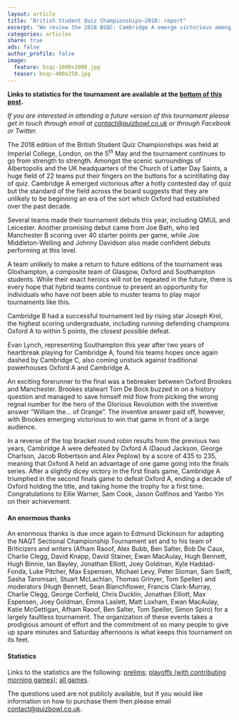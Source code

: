 ```yaml
---
layout: article
title: "British Student Quiz Championships–2018: report"
excerpt: "We review the 2018 BSQC: Cambridge A emerge victorious among some strong debuts across the field."
categories: articles
share: true
ads: false
author_profile: false
image:
  feature: bsqc-1600x1000.jpg
  teaser: bsqc-400x250.jpg
---
```


**Links to statistics for the tournament are available at the [bottom of this post](#statistics).**

*If you are interested in attending a future version of this tournament please get in touch through email at <contact@quizbowl.co.uk> or through Facebook or Twitter.*

The 2018 edition of the British Student Quiz Championships was held at Imperial College, London, on the 5<sup>th</sup> May and the tournament continues to go from strength to strength. Amongst the scenic surroundings of Albertopolis and the UK headquarters of the Church of Latter Day Saints, a huge field of 22 teams put their fingers on the buttons for a scintillating day of quiz.   Cambridge A emerged victorious after a hotly contested day of quiz but the standard of the field across the board suggests that they are unlikely to be beginning an era of the sort which Oxford had established over the past decade.
 
Several teams made their tournament debuts this year, including QMUL and Leicester. Another promising debut came from Joe Bath, who led Manchester B scoring over 40 starter points per game, while Joe Middleton-Welling and Johnny Davidson also made confident debuts performing at this level. 
 
A team unlikely to make a return to future editions of the tournament was Gloxhampton, a composite team of Glasgow, Oxford and Southampton students. While their exact heroics will not be repeated in the future, there is every hope that hybrid teams continue to present an opportunity for individuals who have not been able to muster teams to play major tournaments like this. 
 
Cambridge B had a successful tournament led by rising star Joseph Krol, the highest scoring undergraduate, including running defending champions Oxford A to within 5 points, the closest possible defeat.
 
Evan Lynch, representing Southampton this year after two years of heartbreak playing for Cambridge A, found his teams hopes once again dashed by Cambridge C, also coming unstuck against traditional powerhouses Oxford A and Cambridge A. 
 
An exciting forerunner to the final was a tiebreaker between Oxford Brookes and Manchester. Brookes stalwart Tom De Bock buzzed in on a history question and managed to save himself mid flow from picking the wrong regnal number for the hero of the Glorious Revolution with the inventive answer “William the… of Orange”. The inventive answer paid off, however, with Brookes emerging victorious to win that game in front of a large audience.
 
In a reverse of the top bracket round robin results from the previous two years, Cambridge A were defeated by Oxford A (Daoud Jackson, George Charlson, Jacob Robertson and Alex Peplow) by a score of 435 to 235, meaning that Oxford A held an advantage of one game going into the finals series. After a slightly dicey victory in the first finals game, Cambridge A triumphed in the second finals game to defeat Oxford A, ending a decade of Oxford holding the title, and taking home the trophy for a first time. Congratulations to Ellie Warner, Sam Cook, Jason Golfinos and Yanbo Yin on their achievement. 
 
#### An enormous thanks
An enormous thanks is due once again to Edmund Dickinson for adapting the NAQT Sectional Championship Tournament set and to his team of Briticizers and writers (Afham Raoof, Alex Bubb, Ben Salter, Bob De Caux, Charlie Clegg, David Knapp, David Stainer, Ewan MacAulay, Hugh Bennett, Hugh Binnie, Ian Bayley, Jonathan Elliott, Joey Goldman, Kyle Haddad-Fonda, Luke Pitcher, Max Espensen, Michael Levy, Peter Sloman, Sam Swift, Sasha Taromsari, Stuart McLachlan, Thomas Grinyer, Tom Speller)  and moderators (Hugh Bennett, Sean Blanchflower, Francis Clark-Murray, Charlie Clegg, George Corfield, Chris Ducklin, Jonathan Elliott, Max Espensen, Joey Goldman, Emma Laslett, Matt Loxham, Ewan MacAulay, Katie McGettigan, Afham Raoof, Ben Salter, Tom Speller, Simon Spiro) for a largely faultless tournament. The organization of these events takes a prodigious amount of effort and the commitment of so many people to give up spare minutes and Saturday afternoons is what keeps this tournament on its feet.

#### Statistics
Links to the statistics are the following: [prelims](http://www.hsquizbowl.org/db/tournaments/5089/stats/prelims/); [playoffs (with contributing morning games)](http://hsquizbowl.org/db/tournaments/5089/stats/playoffs/); [all games](http://hsquizbowl.org/db/tournaments/5089/stats/all_games/).

The questions used are not publicly available, but if you would like information on how to purchase them then please email <contact@quizbowl.co.uk>. 
